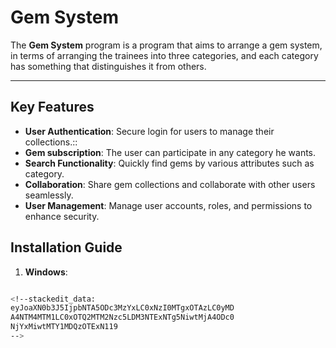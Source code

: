 # Gem System
The **Gem System** program is a program that aims to arrange a gem system, in terms of arranging the trainees into three categories, and each category has something that distinguishes it from others.

---

## Key Features
-  **User Authentication**: Secure login for users to manage their collections.::
-  **Gem subscription**: The user can participate in any category he wants.
- **Search Functionality**: Quickly find gems by various attributes such as category.
- **Collaboration**: Share gem collections and collaborate with other users seamlessly.
- **User Management**: Manage user accounts, roles, and permissions to enhance security.

## Installation Guide  
1.  **Windows**:
 ```bash git clone https://github.com/yourusername/gem-system.git cd gem-system npm install npm start

<!--stackedit_data:
eyJoaXN0b3J5IjpbNTA5ODc3MzYxLC0xNzI0MTgxOTAzLC0yMD
A4NTM4MTM1LC0xOTQ2MTM2Nzc5LDM3NTExNTg5NiwtMjA4ODc0
NjYxMiwtMTY1MDQzOTExN119
-->